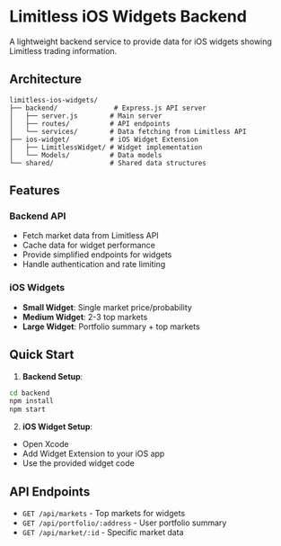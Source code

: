 # Limitless iOS Widgets Backend

A lightweight backend service to provide data for iOS widgets showing Limitless trading information.

## Architecture

```
limitless-ios-widgets/
├── backend/              # Express.js API server
│   ├── server.js        # Main server
│   ├── routes/          # API endpoints
│   └── services/        # Data fetching from Limitless API
├── ios-widget/          # iOS Widget Extension
│   ├── LimitlessWidget/ # Widget implementation
│   └── Models/          # Data models
└── shared/              # Shared data structures
```

## Features

### Backend API
- Fetch market data from Limitless API
- Cache data for widget performance
- Provide simplified endpoints for widgets
- Handle authentication and rate limiting

### iOS Widgets
- **Small Widget**: Single market price/probability
- **Medium Widget**: 2-3 top markets
- **Large Widget**: Portfolio summary + top markets

## Quick Start

1. **Backend Setup**:
```bash
cd backend
npm install
npm start
```

2. **iOS Widget Setup**:
- Open Xcode
- Add Widget Extension to your iOS app
- Use the provided widget code

## API Endpoints

- `GET /api/markets` - Top markets for widgets
- `GET /api/portfolio/:address` - User portfolio summary
- `GET /api/market/:id` - Specific market data